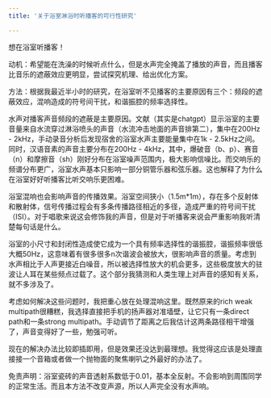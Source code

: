 ```yaml
---
title: '关于浴室淋浴时听播客的可行性研究'

---
```


想在浴室听播客！

动机：希望能在洗澡的时候听点什么，但是水声完全掩盖了播放的声音，而且播客比音乐的遮蔽效应更明显，尝试探究机理、给出优化方案。

方法：根据我最近半小时的研究，在浴室听不见播客的主要原因有三个：频段的遮蔽效应，混响造成的符号间干扰，和谐振腔的频率选择性。

水声对播客声音频段的遮蔽是主要原因。文献（其实是chatgpt）显示浴室的主要音量来自水流穿过淋浴喷头的声音（水流冲击地面的声音排第二），集中在200Hz - 2kHz，手动录音分析后发现宿舍的浴室水声主要能量集中在1k - 2.5kHz之间。同时，汉语音素的声音主要分布在200Hz - 4kHz，其中，爆破音（b、p）、赛音（n）和摩擦音（sh）刚好分布在浴室噪声范围内，极大影响信噪比。而交响乐的频谱分布更广，浴室水声基本只影响一部分铜管乐器和弦乐器。这也解释了为什么在浴室好好听播客比听交响乐更困难。

浴室混响也会影响声音的传播效果。浴室空间狭小（1.5m*1m），存在多个反射体和散射体，信号传播过程会有多条传播路径相近的多径，造成严重的符号间干扰（ISI）。对于唱歌来说这会修饰我的声音，但是对于听播客来说会严重影响我听清楚每句话是什么。

浴室的小尺寸和封闭性造成使它成为一个具有频率选择性的谐振腔，谐振频率很低大概50Hz，这意味着有很多很多n次谐波会被放大，很影响声音的质量。考虑到水声相比于人声更接近白噪音，所以被选择性放大的机会更多，这些极度放大的驻波让人耳在某些频点过载了。这个部分我猜测和人类生理上对声音的感知有关系，就不多涉及了。

考虑如何解决这些问题时，我把重心放在处理混响这里。既然原来的rich weak multipath很糟糕，我选择直接把手机的扬声器对准墙壁，让它只有一条direct path和一条strong multipath。手动调节了距离之后我估计这两条路径相干增强了，声音变得好了一些，勉强可听。

现在的解决办法比较即插即用，但是效果还没达到最理想。我觉得这应该是处理直接接一个音箱或者做一个抛物面的聚焦喇叭之外最好的办法了。

免责声明：浴室瓷砖的声音透射系数低于0.01，基本全反射。不会影响到周围同学的正常生活。而且本方法不改变声源，所以人声完全没有水声响。